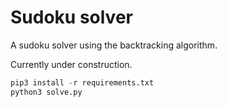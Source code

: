 # Sudoku solver

A sudoku solver using the backtracking algorithm.

Currently under construction.

```python
pip3 install -r requirements.txt
python3 solve.py
```
